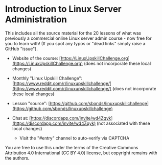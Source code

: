 
# Introduction to Linux Server Administration

This includes all the source material for the 20 lessons of what was previously a commercial online Linux server admin course - now free for you to learn with! (If you spot any typos or "dead links" simply raise a GitHub "issue").

* Website of the course: [https://LinuxUpskillChallenge.org](https://LinuxUpskillChallenge.org) (does not incorporate these local changes)

* Monthly "Linux Upskill Challenge": [https://www.reddit.com/r/linuxupskillchallenge/](https://www.reddit.com/r/linuxupskillchallenge/) (does not incorporate these local changes)

* Lesson "source": [https://github.com/sbonds/linuxupskillchallenge](https://github.com/sbonds/linuxupskillchallenge)

* Chat at: [https://discordapp.com/invite/wd4Zqyk](https://discordapp.com/invite/wd4Zqyk) (not associated with these local changes)
  * Visit the "#entry" channel to auto-verify via CAPTCHA

You are free to use this under the terms of the Creative Commons Attribution 4.0 International (CC BY 4.0) license, but copyright remains with the authors.
